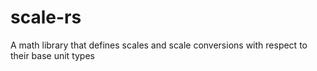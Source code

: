 # scale-rs
A math library that defines scales and scale conversions with respect to their base unit types
